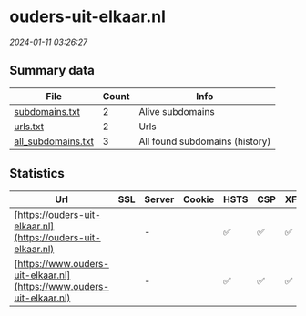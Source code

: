 # ouders-uit-elkaar.nl
*2024-01-11 03:26:27*
## Summary data
| File       | Count | Info |
|------------|-------|------|
|[subdomains.txt](/data/ouders-uit-elkaar.nl/subdomains.txt)|2|Alive subdomains|
|[urls.txt](/data/ouders-uit-elkaar.nl/urls.txt)|2|Urls|
|[all_subdomains.txt](/data/ouders-uit-elkaar.nl/all_subdomains.txt)|3|All found subdomains (history)|
## Statistics
| Url | SSL | Server | Cookie | HSTS | CSP | XFO | XXP | RP | Tech |Title |
|------------|-------|------|------|------|------|------|------|------|------|------|
|[https://ouders-uit-elkaar.nl](https://ouders-uit-elkaar.nl)| |-| |:white_check_mark: |:white_check_mark: |:white_check_mark: |:white_check_mark: |HSTS|Object moved|
|[https://www.ouders-uit-elkaar.nl](https://www.ouders-uit-elkaar.nl)| |-| |:white_check_mark: |:white_check_mark: |:white_check_mark: |:white_check_mark: |HSTS|Start - Ouders u...|